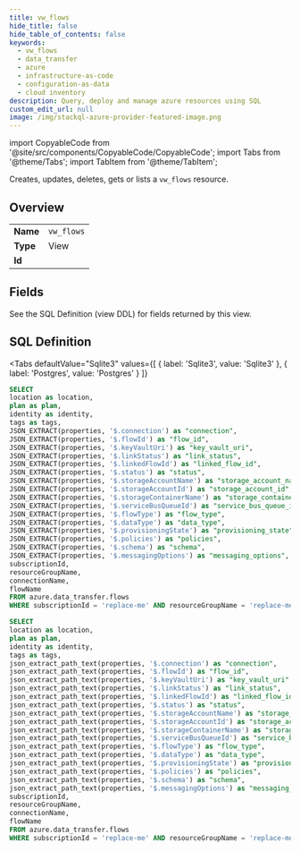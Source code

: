 ```yaml
--- 
title: vw_flows
hide_title: false
hide_table_of_contents: false
keywords:
  - vw_flows
  - data_transfer
  - azure
  - infrastructure-as-code
  - configuration-as-data
  - cloud inventory
description: Query, deploy and manage azure resources using SQL
custom_edit_url: null
image: /img/stackql-azure-provider-featured-image.png
---
```


import CopyableCode from '@site/src/components/CopyableCode/CopyableCode';
import Tabs from '@theme/Tabs';
import TabItem from '@theme/TabItem';

Creates, updates, deletes, gets or lists a <code>vw_flows</code> resource.

## Overview
<table><tbody>
<tr><td><b>Name</b></td><td><code>vw_flows</code></td></tr>
<tr><td><b>Type</b></td><td>View</td></tr>
<tr><td><b>Id</b></td><td><CopyableCode code="azure.data_transfer.vw_flows" /></td></tr>
</tbody></table>

## Fields

See the SQL Definition (view DDL) for fields returned by this view.

## SQL Definition

<Tabs
defaultValue="Sqlite3"
values={[
{ label: 'Sqlite3', value: 'Sqlite3' },
{ label: 'Postgres', value: 'Postgres' }
]}
>
<TabItem value="Sqlite3">

```sql
SELECT
location as location,
plan as plan,
identity as identity,
tags as tags,
JSON_EXTRACT(properties, '$.connection') as "connection",
JSON_EXTRACT(properties, '$.flowId') as "flow_id",
JSON_EXTRACT(properties, '$.keyVaultUri') as "key_vault_uri",
JSON_EXTRACT(properties, '$.linkStatus') as "link_status",
JSON_EXTRACT(properties, '$.linkedFlowId') as "linked_flow_id",
JSON_EXTRACT(properties, '$.status') as "status",
JSON_EXTRACT(properties, '$.storageAccountName') as "storage_account_name",
JSON_EXTRACT(properties, '$.storageAccountId') as "storage_account_id",
JSON_EXTRACT(properties, '$.storageContainerName') as "storage_container_name",
JSON_EXTRACT(properties, '$.serviceBusQueueId') as "service_bus_queue_id",
JSON_EXTRACT(properties, '$.flowType') as "flow_type",
JSON_EXTRACT(properties, '$.dataType') as "data_type",
JSON_EXTRACT(properties, '$.provisioningState') as "provisioning_state",
JSON_EXTRACT(properties, '$.policies') as "policies",
JSON_EXTRACT(properties, '$.schema') as "schema",
JSON_EXTRACT(properties, '$.messagingOptions') as "messaging_options",
subscriptionId,
resourceGroupName,
connectionName,
flowName
FROM azure.data_transfer.flows
WHERE subscriptionId = 'replace-me' AND resourceGroupName = 'replace-me' AND connectionName = 'replace-me';
```

</TabItem>
<TabItem value="Postgres">

```sql
SELECT
location as location,
plan as plan,
identity as identity,
tags as tags,
json_extract_path_text(properties, '$.connection') as "connection",
json_extract_path_text(properties, '$.flowId') as "flow_id",
json_extract_path_text(properties, '$.keyVaultUri') as "key_vault_uri",
json_extract_path_text(properties, '$.linkStatus') as "link_status",
json_extract_path_text(properties, '$.linkedFlowId') as "linked_flow_id",
json_extract_path_text(properties, '$.status') as "status",
json_extract_path_text(properties, '$.storageAccountName') as "storage_account_name",
json_extract_path_text(properties, '$.storageAccountId') as "storage_account_id",
json_extract_path_text(properties, '$.storageContainerName') as "storage_container_name",
json_extract_path_text(properties, '$.serviceBusQueueId') as "service_bus_queue_id",
json_extract_path_text(properties, '$.flowType') as "flow_type",
json_extract_path_text(properties, '$.dataType') as "data_type",
json_extract_path_text(properties, '$.provisioningState') as "provisioning_state",
json_extract_path_text(properties, '$.policies') as "policies",
json_extract_path_text(properties, '$.schema') as "schema",
json_extract_path_text(properties, '$.messagingOptions') as "messaging_options",
subscriptionId,
resourceGroupName,
connectionName,
flowName
FROM azure.data_transfer.flows
WHERE subscriptionId = 'replace-me' AND resourceGroupName = 'replace-me' AND connectionName = 'replace-me';
```

</TabItem>
</Tabs>
